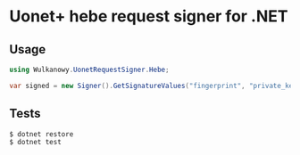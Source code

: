 # Uonet+ hebe request signer for .NET

## Usage

```cs
using Wulkanowy.UonetRequestSigner.Hebe;

var signed = new Signer().GetSignatureValues("fingerprint", "private_key", "body", "url", DateTime.Now);
```

## Tests

```bash
$ dotnet restore
$ dotnet test
```
